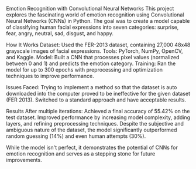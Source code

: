 Emotion Recognition with Convolutional Neural Networks
This project explores the fascinating world of emotion recognition using Convolutional Neural Networks (CNNs) in Python. The goal was to create a model capable of classifying human facial expressions into seven categories: surprise, fear, angry, neutral, sad, disgust, and happy.

How It Works
Dataset: Used the FER-2013 dataset, containing 27,000 48x48 grayscale images of facial expressions.
Tools: PyTorch, NumPy, OpenCV, and Kaggle.
Model: Built a CNN that processes pixel values (normalized between 0 and 1) and predicts the emotion category.
Training: Ran the model for up to 300 epochs with preprocessing and optimization techniques to improve performance.

Issues Faced:
Trying to implement a method so that the dataset is auto downloaded into the computer proved to be ineffective for the given dataset (FER 2013). Switched to a standard approach and have acceptable results.

Results
After multiple iterations:
Achieved a final accuracy of 55.42% on the test dataset.
Improved performance by increasing model complexity, adding layers, and refining preprocessing techniques.
Despite the subjective and ambiguous nature of the dataset, the model significantly outperformed random guessing (14%) and even human attempts (30%).

While the model isn't perfect, it demonstrates the potential of CNNs for emotion recognition and serves as a stepping stone for future improvements.
